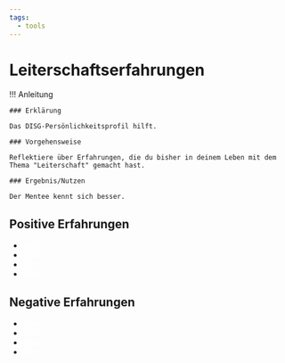 ```yaml
---
tags:
  - tools
---
```


# Leiterschaftserfahrungen

!!! Anleitung

    ### Erklärung

    Das DISG-Persönlichkeitsprofil hilft. 

    ### Vorgehensweise

    Reflektiere über Erfahrungen, die du bisher in deinem Leben mit dem Thema "Leiterschaft" gemacht hast.

    ### Ergebnis/Nutzen

    Der Mentee kennt sich besser.

## Positive Erfahrungen

- <span style="color: white;">Text</span>
- <span style="color: white;">Text</span>
- <span style="color: white;">Text</span>
- <span style="color: white;">Text</span>

## Negative Erfahrungen

- <span style="color: white;">Text</span>
- <span style="color: white;">Text</span>
- <span style="color: white;">Text</span>
- <span style="color: white;">Text</span>

